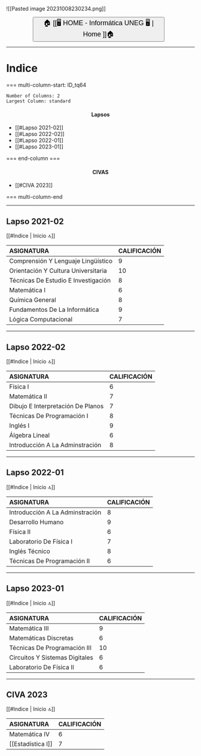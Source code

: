 
![[Pasted image 20231008230234.png]]

<button style="width:70%;  margin-left:14%"><p style="font-size:18px; margin: 0 10; "> 🏠 [[🖥️ HOME - Informática UNEG 🖥️ | Home ]]🏠 </p> </button>

---
# Indice

=== multi-column-start: ID_tq64
```column-settings
Number of Columns: 2
Largest Column: standard
```

<h4 style="text-align:center"> Lapsos </h4>

- [[#Lapso 2021-02]]
- [[#Lapso 2022-02]]
- [[#Lapso 2022-01]]
- [[#Lapso 2023-01]]

=== end-column ===

<h4 style="text-align:center"> CIVAS </h4>

 -   [[#CIVA 2023]]

=== multi-column-end


---


## Lapso 2021-02
[[#Indice | Inicio 🔝]]

| ASIGNATURA                          | CALIFICACIÓN |
|:----------------------------------- |:------------ |
| Comprensión Y Lenguaje Lingüístico  | 9            |
| Orientación Y Cultura Universitaria | 10           |
| Técnicas De Estudio E Investigación | 8            |
| Matemática I                        | 6            |
| Química General                     | 8            |
| Fundamentos De La Informática       | 9            |
| Lógica Computacional                | 7            |

---

## Lapso 2022-02
[[#Indice | Inicio 🔝]] 

| ASIGNATURA                        | CALIFICACIÓN |
|:--------------------------------- |:------------ |
| Física I                          | 6            |
| Matemática II                     | 7            |
| Dibujo E Interpretación De Planos | 7            |
| Técnicas De Programación I        | 8            |
| Inglés I                          | 9            |
| Álgebra Lineal                    | 6            |
| Introducción A La Adminstración   | 8            |

---

## Lapso 2022-01 
[[#Indice | Inicio 🔝]] 

| ASIGNATURA                      | CALIFICACIÓN |
|:------------------------------- |:------------ |
| Introducción A La Adminstración | 8            |
| Desarrollo Humano               | 9            |
| Física II                       | 6            |
| Laboratorio De Física I         | 7            |
| Inglés Técnico                  | 8            |
| Técnicas De Programación II     | 6            |

---
## Lapso 2023-01  
[[#Indice | Inicio 🔝]] 

| ASIGNATURA                     | CALIFICACIÓN |
|:------------------------------ |:------------ |
| Matemática III                 | 9            |
| Matemáticas Discretas          | 6            |
| Técnicas De Programación III   | 10           |
| Circuitos Y Sistemas Digitales | 6            |
| Laboratorio De Física II       | 6            |

---
## CIVA 2023 
[[#Indice | Inicio 🔝]] 

| ASIGNATURA        | CALIFICACIÓN |
|:----------------- |:------------ |
| Matemática IV     | 6            |
| [[Estadística I]] | 7            |



